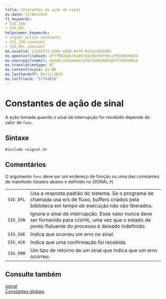 ```yaml
---
title: Constantes de ação de sinal
ms.date: 11/04/2016
f1_keywords:
- SIG_IGN
- SIG_DFL
helpviewer_keywords:
- signal action constants
- SIG_IGN constant
- SIG_DFL constant
ms.assetid: c3cb4f15-d39e-4d9d-84f9-0d33e3eb5993
ms.openlocfilehash: 4ff79626d576a05744336d36f99caf95d9b9902d
ms.sourcegitcommit: dedd4c3cb28adec3793329018b9163ffddf890a4
ms.translationtype: HT
ms.contentlocale: pt-BR
ms.lasthandoff: 03/11/2019
ms.locfileid: "57743876"
---
```

# <a name="signal-action-constants"></a>Constantes de ação de sinal

A ação tomada quando o sinal de interrupção for recebido depende do valor de `func`.

## <a name="syntax"></a>Sintaxe

```
#include <signal.h>
```

## <a name="remarks"></a>Comentários

O argumento `func` deve ser um endereço de função ou uma das constantes de manifesto listados abaixo e definido no SIGNAL.H.

|||
|-|-|
| `SIG_DFL`  | Usa a resposta padrão do sistema. Se o programa de chamada usa e/s de fluxo, buffers criados pela biblioteca em tempo de execução não são liberados.  |
| `SIG_IGN`  | Ignora o sinal de interrupção. Esse valor nunca deve ser fornecido para `SIGFPE`, uma vez que o estado de ponto flutuante do processo é deixado indefinido.  |
| `SIG_SGE`  | Indica que ocorreu um erro no sinal.  |
| `SIG_ACK`  | Indica que uma confirmação foi recebida.  |
| `SIG_ERR`  | Um tipo de retorno de um sinal que indica que um erro ocorreu.  |

## <a name="see-also"></a>Consulte também

[signal](../c-runtime-library/reference/signal.md)<br/>
[Constantes globais](../c-runtime-library/global-constants.md)
